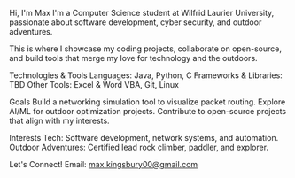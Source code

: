 Hi, I'm Max
I'm a Computer Science student at Wilfrid Laurier University, 
passionate about software development, cyber security, and outdoor adventures. 

This is where I showcase my coding projects, collaborate on open-source, 
and build tools that merge my love for technology and the outdoors.

Technologies & Tools
    Languages: Java, Python, C
    Frameworks & Libraries: TBD
    Other Tools: Excel & Word VBA, Git, Linux

Goals
    Build a networking simulation tool to visualize packet routing.
    Explore AI/ML for outdoor optimization projects.
    Contribute to open-source projects that align with my interests.

Interests
    Tech: Software development, network systems, and automation.
    Outdoor Adventures: Certified lead rock climber, paddler, and explorer.

Let's Connect!
    Email: max.kingsbury00@gmail.com

    


    
